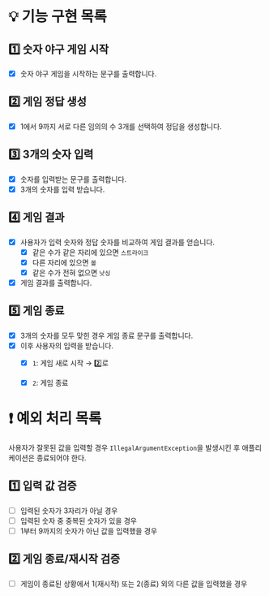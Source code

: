 # 💡 기능 구현 목록

## 1️⃣ 숫자 야구 게임 시작
- [x] 숫자 야구 게임을 시작하는 문구를 출력합니다.

## 2️⃣ 게임 정답 생성
- [x] 1에서 9까지 서로 다른 임의의 수 3개를 선택하여 정답을 생성합니다.

## 3️⃣ 3개의 숫자 입력
- [x] 숫자를 입력받는 문구를 출력합니다.
- [x] 3개의 숫자를 입력 받습니다.

## 4️⃣ 게임 결과
- [x] 사용자가 입력 숫자와 정답 숫자를 비교하여 게임 결과를 얻습니다.
    - [x] 같은 수가 같은 자리에 있으면 `스트라이크`
    - [x] 다른 자리에 있으면 `볼`
    - [x] 같은 수가 전혀 없으면 `낫싱`
- [x] 게임 결과를 출력합니다.

## 5️⃣ 게임 종료
- [x] 3개의 숫자를 모두 맞힌 경우 게임 종료 문구를 출력합니다.
- [x] 이후 사용자의 입력을 받습니다.
    - [x] `1`: 게임 새로 시작 → 2️⃣로
    - [x] `2`: 게임 종료


# ❗️ 예외 처리 목록
사용자가 잘못된 값을 입력할 경우 `IllegalArgumentException`을 발생시킨 후 애플리케이션은 종료되어야 한다.

## 1️⃣ 입력 값 검증
- [ ] 입력된 숫자가 3자리가 아닐 경우
- [ ] 입력된 숫자 중 중복된 숫자가 있을 경우
- [ ] 1부터 9까지의 숫자가 아닌 값을 입력했을 경우

## 2️⃣ 게임 종료/재시작 검증
- [ ] 게임이 종료된 상황에서 1(재시작) 또는 2(종료) 외의 다른 값을 입력했을 경우
